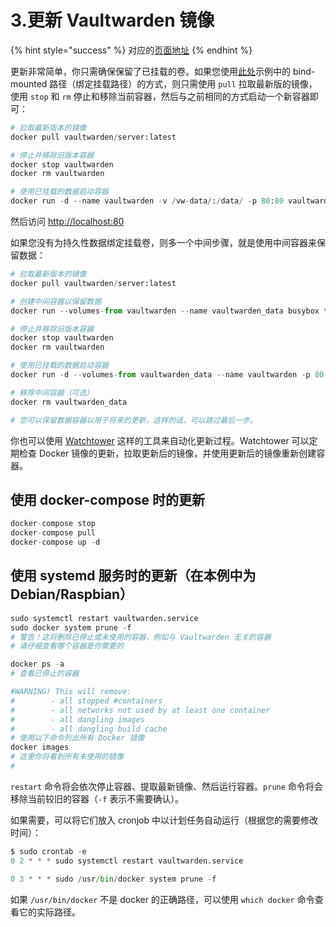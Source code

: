 # 3.更新 Vaultwarden 镜像

{% hint style="success" %}
对应的[页面地址](https://github.com/dani-garcia/vaultwarden/wiki/Updating-the-vaultwarden-image)
{% endhint %}

更新非常简单，你只需确保保留了已挂载的卷。如果您使用[此处](starting-a-container.md)示例中的 bind-mounted 路径（绑定挂载路径）的方式，则只需使用 `pull` 拉取最新版的镜像，使用 `stop` 和 `rm` 停止和移除当前容器，然后与之前相同的方式启动一个新容器即可：

```python
# 拉取最新版本的镜像
docker pull vaultwarden/server:latest

# 停止并移除旧版本容器
docker stop vaultwarden
docker rm vaultwarden

# 使用已挂载的数据启动容器
docker run -d --name vaultwarden -v /vw-data/:/data/ -p 80:80 vaultwarden/server:latest
```

然后访问 [http://localhost:80](http://localhost)

如果您没有为持久性数据绑定挂载卷，则多一个中间步骤，就是使用中间容器来保留数据：

```python
# 拉取最新版本的镜像
docker pull vaultwarden/server:latest

# 创建中间容器以保留数据
docker run --volumes-from vaultwarden --name vaultwarden_data busybox true

# 停止并移除旧版本容器
docker stop vaultwarden
docker rm vaultwarden

# 使用已挂载的数据启动容器
docker run -d --volumes-from vaultwarden_data --name vaultwarden -p 80:80 vaultwarden/server:latest

# 移除中间容器（可选）
docker rm vaultwarden_data

# 您可以保留数据容器以用于将来的更新，这样的话，可以跳过最后一步。
```

你也可以使用 [Watchtower](https://containrrr.dev/watchtower/) 这样的工具来自动化更新过程。Watchtower 可以定期检查 Docker 镜像的更新，拉取更新后的镜像，并使用更新后的镜像重新创建容器。

## 使用 docker-compose 时的更新 <a href="#updating-when-using-docker-compose" id="updating-when-using-docker-compose"></a>

```python
docker-compose stop
docker-compose pull
docker-compose up -d
```

## 使用 systemd 服务时的更新（在本例中为 Debian/Raspbian） <a href="#updating-when-using-systemd-service-in-this-case-debian-raspbian" id="updating-when-using-systemd-service-in-this-case-debian-raspbian"></a>

```python
sudo systemctl restart vaultwarden.service
sudo docker system prune -f
# 警告！这将删除已停止或未使用的容器，例如与 Vaultwarden 无关的容器
# 请仔细查看哪个容器是你需要的

docker ps -a
# 查看已停止的容器

#WARNING! This will remove:
#        - all stopped #containers
#        - all networks not used by at least one container
#        - all dangling images
#        - all dangling build cache
# 使用以下命令列出所有 Docker 镜像
docker images
# 这里你将看到所有未使用的镜像
#
```

`restart` 命令将会依次停止容器、提取最新镜像、然后运行容器。`prune` 命令将会移除当前较旧的容器（`-f` 表示不需要确认）。

如果需要，可以将它们放入 cronjob 中以计划任务自动运行（根据您的需要修改时间）：

```python
$ sudo crontab -e
0 2 * * * sudo systemctl restart vaultwarden.service

0 3 * * * sudo /usr/bin/docker system prune -f
```

如果 `/usr/bin/docker` 不是 docker 的正确路径，可以使用 `which docker` 命令查看它的实际路径。
